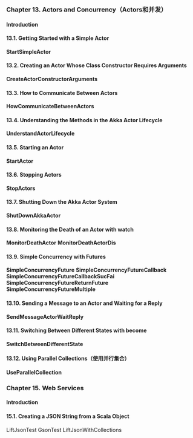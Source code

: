 
### Chapter 13. Actors and Concurrency（Actors和并发）

#### Introduction


#### 13.1. Getting Started with a Simple Actor
**StartSimpleActor**

#### 13.2. Creating an Actor Whose Class Constructor Requires Arguments
**CreateActorConstructorArguments**

#### 13.3. How to Communicate Between Actors
**HowCommunicateBetweenActors**

#### 13.4. Understanding the Methods in the Akka Actor Lifecycle
**UnderstandActorLifecycle**

#### 13.5. Starting an Actor
**StartActor**

#### 13.6. Stopping Actors
**StopActors**

#### 13.7. Shutting Down the Akka Actor System
**ShutDownAkkaActor**

#### 13.8. Monitoring the Death of an Actor with watch
**MonitorDeathActor**
**MonitorDeathActorDis**

#### 13.9. Simple Concurrency with Futures
**SimpleConcurrencyFuture**
**SimpleConcurrencyFutureCallback**
**SimpleConcurrencyFutureCallbackSucFai**
**SimpleConcurrencyFutureReturnFuture**
**SimpleConcurrencyFutureMultiple**

#### 13.10. Sending a Message to an Actor and Waiting for a Reply
**SendMessageActorWaitReply**

#### 13.11. Switching Between Different States with become
**SwitchBetweenDifferentState**

#### 13.12. Using Parallel Collections（使用并行集合）
**UseParallelCollection**



### Chapter 15. Web Services

#### Introduction

#### 15.1. Creating a JSON String from a Scala Object
LiftJsonTest
GsonTest
LiftJsonWithCollections













